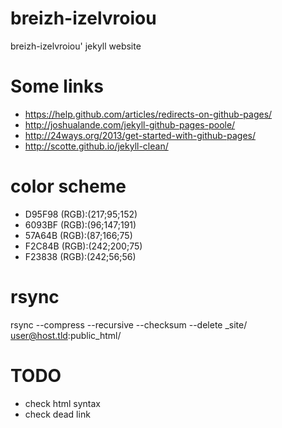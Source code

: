 breizh-izelvroiou
=================

breizh-izelvroiou' jekyll website

# Some links
* https://help.github.com/articles/redirects-on-github-pages/
* http://joshualande.com/jekyll-github-pages-poole/
* http://24ways.org/2013/get-started-with-github-pages/
* http://scotte.github.io/jekyll-clean/


# color scheme

* D95F98 (RGB):(217;95;152)
* 6093BF (RGB):(96;147;191)
* 57A64B (RGB):(87;166;75)
* F2C84B (RGB):(242;200;75)
* F23838 (RGB):(242;56;56)

# rsync
rsync --compress --recursive --checksum --delete _site/ user@host.tld:public_html/

# TODO
* check html syntax
* check dead link